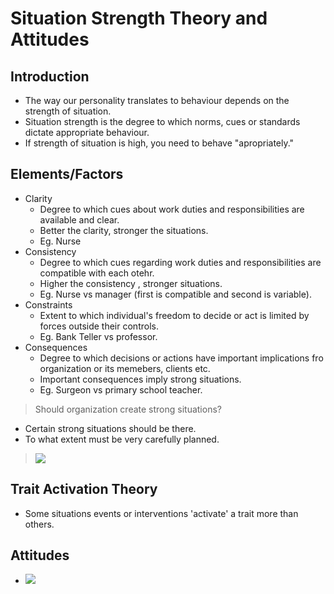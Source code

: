 


# Situation Strength Theory and Attitudes

## Introduction
* The way our personality translates to behaviour depends on the strength of situation.
* Situation strength is the degree to which norms, cues or standards dictate appropriate behaviour.
* If strength of situation is high, you need to behave "apropriately."

## Elements/Factors
* Clarity
    * Degree to which cues about work duties and responsibilities are available and clear.
    * Better the clarity, stronger the situations.
    * Eg. Nurse
* Consistency
    * Degree to which cues regarding work duties and responsibilities are compatible with each otehr.
    * Higher the consistency , stronger situations.
    * Eg. Nurse vs manager (first is compatible and second is variable).
* Constraints
    * Extent to which individual's freedom to decide or act is limited by forces outside their controls.
    * Eg. Bank Teller vs professor.
* Consequences
    * Degree to which decisions or actions have important implications fro organization or its memebers, clients etc.
    * Important consequences imply strong situations.
    * Eg. Surgeon vs primary school teacher.

> Should organization create strong situations?
* Certain strong situations should be there.
* To what extent must be very carefully planned.

> ![](/assets/images/2021-10-31-13-03-15.png)

## Trait Activation Theory
* Some situations events or interventions 'activate' a trait more than others.

## Attitudes
* ![](/assets/images/2021-10-31-13-04-40.png)
